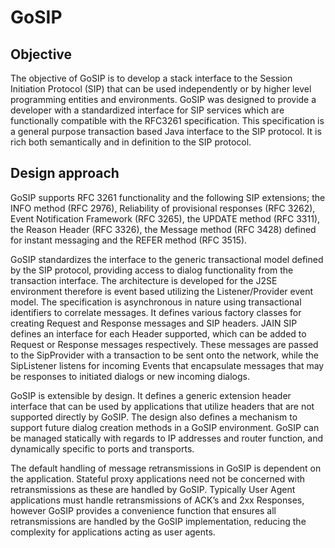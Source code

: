 GoSIP
=====


Objective
---------
The objective of GoSIP is to develop a stack interface to the Session Initiation Protocol (SIP) that can be used independently or by higher level programming entities and environments. GoSIP was designed to provide a developer with a standardized interface for SIP services which are functionally compatible with the RFC3261 specification. This specification is a general purpose transaction based Java interface to the SIP protocol. It is rich both semantically and in definition to the SIP protocol. 

Design approach
---------------
GoSIP supports RFC 3261 functionality and the following SIP extensions; the INFO method (RFC 2976), Reliability of provisional responses (RFC 3262), Event Notification Framework (RFC 3265), the UPDATE method (RFC 3311), the Reason Header (RFC 3326), the Message method (RFC 3428) defined for instant messaging and the REFER method (RFC 3515).

GoSIP standardizes the interface to the generic transactional model defined by the SIP protocol, providing access to dialog functionality from the transaction interface. The architecture is developed for the J2SE environment therefore is event based utilizing the Listener/Provider event model. The specification is asynchronous in nature using transactional identifiers to correlate messages. It defines various factory classes for creating Request and Response messages and SIP headers.  JAIN SIP defines an interface for each Header supported, which can be added to Request or Response messages respectively. These messages are passed to the SipProvider with a transaction to be sent onto the network, while the SipListener listens for incoming Events that encapsulate messages that may be responses to initiated dialogs or new incoming dialogs.

GoSIP is extensible by design. It defines a generic extension header interface that can be used by applications that utilize headers that are not supported directly by GoSIP. The design also defines a mechanism to support future dialog creation methods in a GoSIP environment. GoSIP can be managed statically with regards to IP addresses and router function, and dynamically specific to ports and transports. 

The default handling of message retransmissions in GoSIP is dependent on the application. Stateful proxy applications need not be concerned with retransmissions as these are handled by GoSIP. Typically User Agent applications must handle retransmissions of ACK’s and 2xx Responses, however GoSIP provides a convenience function that ensures all retransmissions are handled by the GoSIP implementation, reducing the complexity for applications acting as user agents.
